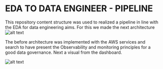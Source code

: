 # EDA TO DATA ENGINEER - PIPELINE

This repository content structure was used to realized a pipeline in line with the EDA for data engineering aims. For this we made the next architecture
![alt text](https://i.imgur.com/ToweH2o.png)

The before architecture was implemented with the AWS services and search to have present the Observability and monitoring principles for a good data governance.
Next a visual from the dashboard.

![alt text](https://i.imgur.com/gtZJlA8.png)
